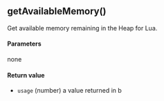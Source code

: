 <!-- This file was generated by the script. Do not edit it, any changes will be lost! -->

## getAvailableMemory()

Get available memory remaining in the Heap for Lua.

#### Parameters

none

#### Return value

* `usage` (number) a value returned in b
